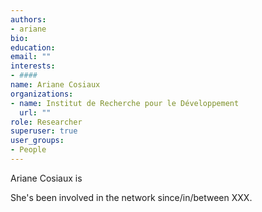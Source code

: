 ```yaml
---
authors:
- ariane
bio: 
education:
email: ""
interests:
- ####
name: Ariane Cosiaux
organizations:
- name: Institut de Recherche pour le Développement
  url: ""
role: Researcher
superuser: true
user_groups:
- People
---
```


Ariane Cosiaux is 

She's been involved in the network since/in/between XXX.
 ####
 

